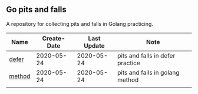 ## Go pits and falls

A repository for collecting pits and falls in Golang practicing.

| Name                                                         | Create-Date | Last Update | Note                             |
| ------------------------------------------------------------ | ----------- | ----------- | -------------------------------- |
| [defer](https://github.com/JasonkayZK/go_pits_and_falls/tree/defer) | 2020-05-24  | 2020-05-24  | pits and falls in defer practice |
| [method](https://github.com/JasonkayZK/go_pits_and_falls/tree/method) | 2020-05-24  | 2020-05-24  | pits and fails in golang method  |
|                                                              |             |             |                                  |

